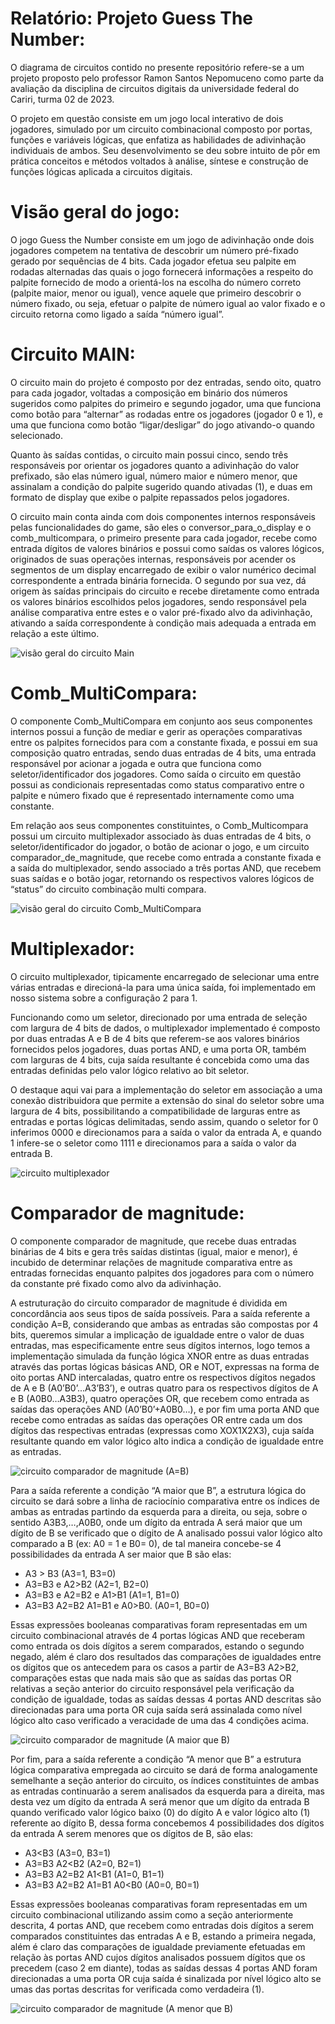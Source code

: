 # Relatório: Projeto Guess The Number:

O diagrama de circuitos contido no presente repositório refere-se a um projeto proposto pelo professor Ramon Santos Nepomuceno como parte da avaliação da disciplina de circuitos digitais da universidade federal do Cariri, turma 02 de 2023. 

O projeto em questão consiste em um jogo local interativo de dois jogadores, simulado por um circuito combinacional composto por portas, funções e variáveis lógicas, que enfatiza as habilidades de adivinhação individuais de ambos. Seu desenvolvimento se deu sobre intuito de pôr em prática conceitos e métodos voltados à análise, síntese e construção de funções lógicas aplicada a circuitos digitais.

# Visão geral do jogo:

O jogo Guess the Number consiste em um jogo de adivinhação onde dois jogadores competem na tentativa de descobrir um número pré-fixado gerado por sequências de 4 bits. Cada jogador efetua seu palpite em rodadas alternadas das quais o jogo fornecerá informações a respeito do palpite fornecido de modo a orientá-los na escolha do número correto (palpite maior, menor ou igual), vence aquele que primeiro descobrir o número fixado, ou seja, efetuar o palpite de número igual ao valor fixado e o circuito retorna como ligado a saída “número igual”.

# Circuito MAIN:

O circuito main do projeto é composto por dez entradas, sendo oito, quatro para cada jogador, voltadas a composição em binário dos números sugeridos como palpites do primeiro e segundo jogador, uma que funciona como botão para “alternar” as rodadas entre os jogadores (jogador 0 e 1), e uma que funciona como botão “ligar/desligar” do jogo ativando-o quando selecionado. 

Quanto às saídas contidas, o circuito main possui cinco, sendo três responsáveis por orientar os jogadores quanto a adivinhação do valor prefixado, são elas número igual, número maior e número menor, que assinalam a condição do palpite sugerido quando ativadas (1), e duas em formato de display que exibe o palpite repassados pelos jogadores.

O circuito main conta ainda com dois componentes internos responsáveis pelas funcionalidades do game, são eles o conversor_para_o_display e o comb_multicompara, o primeiro presente para cada jogador, recebe como entrada dígitos de valores binários e possui como saídas os valores lógicos, originados de suas operações internas, responsáveis por acender os segmentos de um display encarregado de exibir o valor numérico decimal correspondente a entrada binária fornecida. O segundo por sua vez, dá origem às saídas principais do circuito e recebe diretamente como entrada os valores binários escolhidos pelos jogadores, sendo responsável pela análise comparativa entre estes e o valor pré-fixado alvo da adivinhação, ativando a saída correspondente à condição mais adequada a entrada em relação a este último.

![visão geral do circuito Main](https://github.com/Marcondes-Amarante/circuitos-digitais/assets/117780345/ce90b9a5-a3a9-4987-8c54-d81ec997c15a)

# Comb_MultiCompara:

O componente Comb_MultiCompara em conjunto aos seus componentes internos possui a função de mediar e gerir as operações comparativas entre os palpites fornecidos para com a constante fixada, e possui em sua composição quatro entradas, sendo duas entradas de 4 bits, uma entrada responsável por acionar a jogada e outra que funciona como seletor/identificador dos jogadores. Como saída o circuito em questão possui as condicionais representadas como status comparativo entre o palpite e número fixado que é representado internamente como uma constante. 

Em relação aos seus componentes constituintes, o Comb_Multicompara possui um circuito multiplexador associado às duas entradas de 4 bits, o seletor/identificador do jogador, o botão de acionar o jogo,  e um circuito comparador_de_magnitude, que recebe como entrada a constante fixada e a saída do multiplexador, sendo associado a três portas AND, que recebem suas saídas e o botão jogar, retornando os respectivos valores lógicos de “status” do circuito combinação multi compara.

![visão geral do circuito Comb_MultiCompara](https://github.com/Marcondes-Amarante/circuitos-digitais/assets/117780345/37d81968-2dbb-4efa-84ec-2a87e8f4aa63)

# Multiplexador:

O circuito multiplexador, tipicamente encarregado de selecionar uma entre várias entradas e direcioná-la para uma única saída, foi implementado em nosso sistema sobre a configuração 2 para 1. 

Funcionando como um seletor, direcionado por uma entrada de seleção com largura de 4 bits de dados, o multiplexador implementado é composto por duas entradas A e B de 4 bits que referem-se aos valores binários fornecidos pelos jogadores, duas portas AND, e uma porta OR, também com larguras de 4 bits, cuja saída resultante é concebida como uma das entradas definidas pelo valor lógico relativo ao bit seletor. 

O destaque aqui vai para a implementação do seletor em associação a uma conexão distribuidora que permite a extensão do sinal do seletor sobre uma largura de 4 bits, possibilitando a compatibilidade de larguras entre as entradas e portas lógicas delimitadas, sendo assim, quando o seletor for 0 inferimos 0000 e direcionamos para a saída o valor da entrada A, e quando 1 infere-se o seletor como 1111 e direcionamos para a saída o valor da entrada B.

![circuito multiplexador](https://github.com/Marcondes-Amarante/circuitos-digitais/assets/117780345/84dc6673-c11a-4597-8a89-c5b8ae8ca524)

# Comparador de magnitude:

O componente comparador de magnitude, que recebe duas entradas binárias de 4 bits e gera três saídas distintas (igual, maior e menor), é incubido de determinar relações de magnitude comparativa entre as entradas fornecidas enquanto palpites dos jogadores para com o número da constante pré fixado como alvo da adivinhação.

A estruturação do circuito comparador de magnitude é dividida em concordância aos seus tipos de saída possíveis. Para a saída referente a condição A=B, considerando que ambas as entradas são compostas por 4 bits, queremos simular a implicação de igualdade entre o valor de duas entradas, mas especificamente entre seus dígitos internos, logo temos a implementação simulada da função lógica XNOR entre as duas entradas através das portas lógicas básicas AND, OR e NOT, expressas na forma de oito portas AND intercaladas, quatro entre os respectivos dígitos negados de A e B (A0’B0’...A3’B3’), e outras quatro para os respectivos dígitos de A e B (A0B0…A3B3), quatro operações OR, que recebem como entrada as saídas das operações AND (A0’B0’+A0B0…), e por fim uma porta AND que recebe como entradas as saídas das operações OR entre cada um dos dígitos das respectivas entradas (expressas como XOX1X2X3), cuja saída resultante quando em valor lógico alto indica a condição de igualdade entre as entradas.

![circuito comparador de magnitude (A=B)](https://github.com/Marcondes-Amarante/circuitos-digitais/assets/117780345/a1098ed8-6033-4a1c-97ab-cebcb1d43ae9)

Para a saída referente a condição “A maior que B”, a estrutura lógica do circuito se dará sobre a linha de raciocínio comparativa entre os índices de ambas as entradas partindo da esquerda para a direita, ou seja, sobre o sentido A3B3,…,A0B0, onde um dígito da entrada A será maior que um dígito de B se verificado que o dígito de A analisado possui valor lógico alto comparado a B (ex: A0 = 1 e B0= 0), de tal maneira concebe-se 4 possibilidades da entrada A ser maior que B são elas: 

- A3 > B3 (A3=1, B3=0)
- A3=B3 e A2>B2 (A2=1, B2=0)
- A3=B3 e A2=B2 e A1>B1 (A1=1, B1=0)
- A3=B3 A2=B2 A1=B1 e A0>B0. (A0=1, B0=0)

Essas expressões booleanas comparativas foram representadas em um circuito combinacional através de 4 portas lógicas AND que receberam como entrada os dois dígitos a serem comparados, estando o segundo negado, além é claro dos resultados das comparações de igualdades entre os dígitos que os antecedem para os casos a partir de A3=B3 A2>B2, comparações estas que nada mais são que as saídas das portas OR relativas a seção anterior do circuito responsável pela verificação da condição de igualdade, todas as saídas dessas 4 portas AND descritas são direcionadas para uma porta OR cuja saída será assinalada como nível lógico alto caso verificado a veracidade de uma das 4 condições acima.

![circuito comparador de magnitude (A maior que B)](https://github.com/Marcondes-Amarante/circuitos-digitais/assets/117780345/dd205977-8907-419c-b12d-cbd3c2c30409)

Por fim, para a saída referente a condição “A menor que B” a estrutura lógica comparativa empregada ao circuito se dará de forma analogamente semelhante a seção anterior do circuito, os índices constituintes de ambas as entradas continuarão a serem analisados da esquerda para a direita, mas desta vez um dígito da entrada A será menor que um dígito da entrada B quando verificado valor lógico baixo (0) do dígito A e valor lógico alto (1) referente ao dígito B, dessa forma concebemos 4 possibilidades dos dígitos da entrada A serem menores que os dígitos de B, são elas:

- A3<B3 (A3=0, B3=1)
- A3=B3 A2<B2 (A2=0, B2=1)
- A3=B3 A2=B2 A1<B1 (A1=0, B1=1)
- A3=B3 A2=B2 A1=B1 A0<B0 (A0=0, B0=1)

Essas expressões booleanas comparativas foram representadas em um circuito combinacional utilizando assim como a seção anteriormente descrita, 4 portas AND, que recebem como entradas dois dígitos a serem comparados constituintes das entradas A e B, estando a primeira negada, além é claro das comparações de igualdade previamente efetuadas em relação às portas AND cujos dígitos analisados possuem dígitos que os precedem (caso 2 em diante), todas as saídas dessas 4 portas AND foram direcionadas a uma porta OR cuja saída é sinalizada por nível lógico alto se umas das portas descritas for verificada como verdadeira (1).

![circuito comparador de magnitude (A menor que B)](https://github.com/Marcondes-Amarante/circuitos-digitais/assets/117780345/20ebf290-d342-44ca-b5d8-26741d2cb24a)
